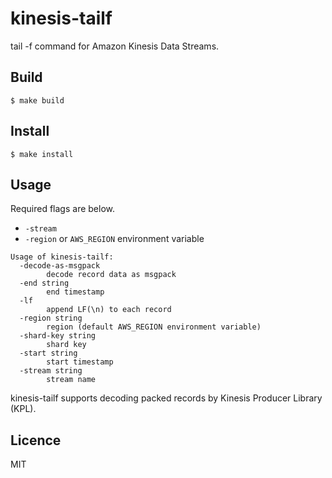 # kinesis-tailf

tail -f command for Amazon Kinesis Data Streams.


## Build

```shell
$ make build
```

## Install

```shell
$ make install
```

## Usage

Required flags are below.

- `-stream`
- `-region` or `AWS_REGION` environment variable

```
Usage of kinesis-tailf:
  -decode-as-msgpack
    	decode record data as msgpack
  -end string
    	end timestamp
  -lf
    	append LF(\n) to each record
  -region string
    	region (default AWS_REGION environment variable)
  -shard-key string
    	shard key
  -start string
    	start timestamp
  -stream string
    	stream name
```

kinesis-tailf supports decoding packed records by Kinesis Producer Library (KPL).

## Licence

MIT
